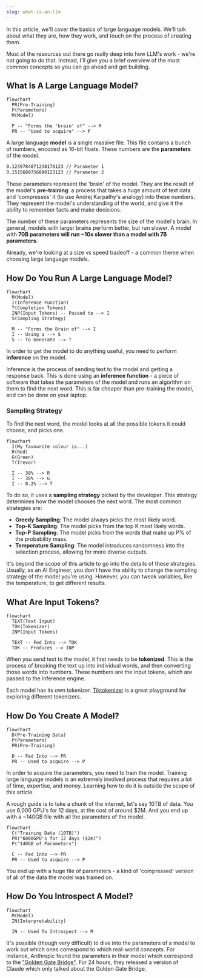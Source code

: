 ```yaml
---
slug: what-is-an-llm
---
```


In this article, we'll cover the basics of large language models. We'll talk about what they are, how they work, and touch on the process of creating them.

Most of the resources out there go really deep into how LLM's work - we're not going to do that. Instead, I'll give you a brief overview of the most common concepts so you can go ahead and get building.

## What Is A Large Language Model?

```mermaid
flowchart
  PR(Pre-Training)
  P(Parameters)
  M(Model)

  P -- "Forms the 'brain' of" --> M
  PR -- "Used to acquire" --> P
```

A large language **model** is a single massive file. This file contains a bunch of numbers, encoded as 16-bit floats. These numbers are the **parameters** of the model.

```txt
0.1239784871238176123 // Parameter 1
0.1515689756890123123 // Parameter 2
```

These parameters represent the 'brain' of the model. They are the result of the model's **pre-training**: a process that takes a huge amount of text data and 'compresses' it (to use Andrej Karpathy's analogy) into these numbers. They represent the model's understanding of the world, and give it the ability to remember facts and make decisions.

The number of these parameters represents the size of the model's brain. In general, models with larger brains perform better, but run slower. A model with **70B parameters will run ~10x slower than a model with 7B parameters**.

Already, we're looking at a size vs speed tradeoff - a common theme when choosing large language models.

## How Do You Run A Large Language Model?

```mermaid
flowchart
  M(Model)
  I(Inference Function)
  T(Completion Tokens)
  INP(Input Tokens) -- Passed to --> I
  S(Sampling Strategy)

  M -- "Forms the Brain of" --> I
  I -- Using a --> S
  S -- To Generate --> T
```

In order to get the model to do anything useful, you need to perform **inference** on the model.

Inference is the process of sending text to the model and getting a response back. This is done using an **inference function** - a piece of software that takes the parameters of the model and runs an algorithm on them to find the next word. This is far cheaper than pre-training the model, and can be done on your laptop.

### Sampling Strategy

To find the next word, the model looks at all the possible tokens it could choose, and picks one.

```mermaid
flowchart
  I(My favourite colour is...)
  R(Red)
  G(Green)
  T(Trevor)

  I -- 30% --> R
  I -- 30% --> G
  I -- 0.2% --> T
```

To do so, it uses a **sampling strategy** picked by the developer. This strategy determines how the model chooses the next word. The most common strategies are:

- **Greedy Sampling**: The model always picks the most likely word.
- **Top-K Sampling**: The model picks from the top K most likely words.
- **Top-P Sampling**: The model picks from the words that make up P% of the probability mass.
- **Temperature Sampling**: The model introduces randomness into the selection process, allowing for more diverse outputs.

It's beyond the scope of this article to go into the details of these strategies. Usually, as an AI Engineer, you don't have the ability to change the sampling strategy of the model you're using. However, you can tweak variables, like the temperature, to get different results.

## What Are Input Tokens?

```mermaid
flowchart
  TEXT(Text Input)
  TOK(Tokenizer)
  INP(Input Tokens)

  TEXT -- Fed Into --> TOK
  TOK -- Produces --> INP
```

When you send text to the model, it first needs to be **tokenized**. This is the process of breaking the text up into individual words, and then converting those words into numbers. These numbers are the input tokens, which are passed to the inference engine.

Each model has its own tokenizer. [Tiktokenizer](https://tiktokenizer.vercel.app/) is a great playground for exploring different tokenizers.

## How Do You Create A Model?

```mermaid
flowchart
  D(Pre-Training Data)
  P(Parameters)
  PR(Pre-Training)

  D -- Fed Into --> PR
  PR -- Used to acquire --> P
```

In order to acquire the parameters, you need to train the model. Training large language models is an extremely involved process that requires a lot of time, expertise, and money. Learning how to do it is outside the scope of this article.

A rough guide is to take a chunk of the internet, let's say 10TB of data. You use 6,000 GPU's for 12 days, at the cost of around $2M. And you end up with a ~140GB file with all the parameters of the model.

```mermaid
flowchart
  C("Training Data (10TB)")
  PR("6000GPU's for 12 days ($2m)")
  P("140GB of Parameters")

  C -- Fed Into --> PR
  PR -- Used to acquire --> P
```

You end up with a huge file of parameters - a kind of 'compressed' version of all of the data the model was trained on.

## How Do You Introspect A Model?

```mermaid
flowchart
  M(Model)
  IN(Interpretability)

  IN -- Used To Introspect --> M
```

It's possible (though very difficult) to dive into the parameters of a model to work out which ones correspond to which real-world concepts. For instance, Anthropic found the parameters in their model which correspond to the ["Golden Gate Bridge"](https://www.anthropic.com/news/golden-gate-claude). For 24 hours, they released a version of Claude which only talked about the Golden Gate Bridge.
